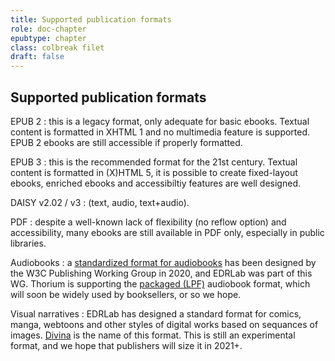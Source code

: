 ```yaml
---
title: Supported publication formats
role: doc-chapter
epubtype: chapter
class: colbreak filet
draft: false
---
```




## Supported publication formats

EPUB 2
:   this is a legacy format, only adequate for basic ebooks. Textual
    content is formatted in XHTML 1 and no multimedia feature is
    supported. EPUB 2 ebooks are still accessible if properly formatted.

EPUB 3
:   this is the recommended format for the 21st century. Textual content
    is formatted in (X)HTML 5, it is possible to create fixed-layout
    ebooks, enriched ebooks and accessibiltiy features are well
    designed.

DAISY v2.02 / v3
:   (text, audio, text+audio).

PDF
:   despite a well-known lack of flexibility (no reflow option) and
    accessibility, many ebooks are still available in PDF only,
    especially in public libraries.

Audiobooks
:   a [standardized format for
    audiobooks](https://www.w3.org/TR/audiobooks/) has been designed by
    the W3C Publishing Working Group in 2020, and EDRLab was part of
    this WG. Thorium is supporting the [packaged
    (LPF)](https://www.w3.org/TR/lpf/) audiobook format, which will soon
    be widely used by booksellers, or so we hope.

Visual narratives
:   EDRLab has designed a standard format for comics, manga, webtoons
    and other styles of digital works based on sequances of images.
    [Divina](https://www.edrlab.org/open-standards/) is the name of this
    format. This is still an experimental format, and we hope that
    publishers will size it in 2021+.
